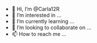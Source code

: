 - 👋 Hi, I’m @Carla12R
- 👀 I’m interested in ...
- 🌱 I’m currently learning ...
- 💞️ I’m looking to collaborate on ...
- 📫 How to reach me ...

<!---
Carla12R/Carla12R is a ✨ special ✨ repository because its `README.md` (this file) appears on your GitHub profile.
You can click the Preview link to take a look at your changes.
--->
